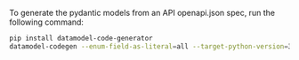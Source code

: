To generate the pydantic models from an API openapi.json spec, run the following command:
```bash
pip install datamodel-code-generator
datamodel-codegen --enum-field-as-literal=all --target-python-version=3.11  --reuse-model  --field-constraints --input-file-type=openapi --output-model-type=pydantic_v2.BaseModel --openapi-scopes {schemas,paths,parameters} --use-standard-collections --use-union-operator --use-default-kwarg --use-operation-id-as-name --url=TARGET_URL/openapi.json --output=OUTPUT
```
